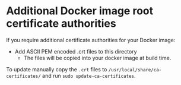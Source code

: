 # Additional Docker image root certificate authorities

If you require additional certificate authorities for your Docker image:
* Add ASCII PEM encoded .crt files to this directory
  * The files will be copied into your docker image at build time.

To update manually copy the `.crt` files to `/usr/local/share/ca-certificates/`
and run `sudo update-ca-certificates`.
